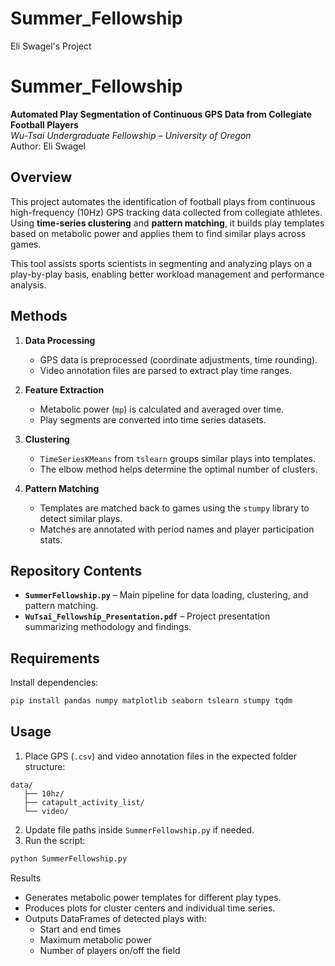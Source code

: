 # Summer_Fellowship

Eli Swagel's Project

# Summer_Fellowship

**Automated Play Segmentation of Continuous GPS Data from Collegiate Football Players**  
*Wu-Tsai Undergraduate Fellowship – University of Oregon*  
Author: Eli Swagel  

## Overview
This project automates the identification of football plays from continuous high-frequency (10Hz) GPS tracking data collected from collegiate athletes. Using **time-series clustering** and **pattern matching**, it builds play templates based on metabolic power and applies them to find similar plays across games.  

This tool assists sports scientists in segmenting and analyzing plays on a play-by-play basis, enabling better workload management and performance analysis.

## Methods
1. **Data Processing**
   - GPS data is preprocessed (coordinate adjustments, time rounding).
   - Video annotation files are parsed to extract play time ranges.

2. **Feature Extraction**
   - Metabolic power (`mp`) is calculated and averaged over time.
   - Play segments are converted into time series datasets.

3. **Clustering**
   - `TimeSeriesKMeans` from `tslearn` groups similar plays into templates.
   - The elbow method helps determine the optimal number of clusters.

4. **Pattern Matching**
   - Templates are matched back to games using the `stumpy` library to detect similar plays.
   - Matches are annotated with period names and player participation stats.

## Repository Contents
- **`SummerFellowship.py`** – Main pipeline for data loading, clustering, and pattern matching.
- **`WuTsai_Fellowship_Presentation.pdf`** – Project presentation summarizing methodology and findings.

## Requirements
Install dependencies:
```bash
pip install pandas numpy matplotlib seaborn tslearn stumpy tqdm
```

## Usage
1. Place GPS (`.csv`) and video annotation files in the expected folder structure:

```text
data/
   ├── 10hz/
   ├── catapult_activity_list/
   └── video/
```

2. Update file paths inside `SummerFellowship.py` if needed.  
3. Run the script:

```bash
python SummerFellowship.py
```

Results
   - Generates metabolic power templates for different play types.
   - Produces plots for cluster centers and individual time series.
   - Outputs DataFrames of detected plays with:
      - Start and end times
      - Maximum metabolic power
      - Number of players on/off the field
